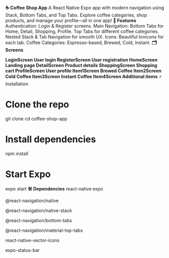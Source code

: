 **☕ Coffee Shop App**
A React Native Expo app with modern navigation using Stack, Bottom Tabs, and Top Tabs. Explore coffee categories, shop products, and manage your profile—all in one app!
**📱 Features**
Authentication: Login & Register screens.
Main Navigation:
Bottom Tabs for Home, Detail, Shopping, Profile.
Top Tabs for different coffee categories.
Nested Stack & Tab Navigation for smooth UX.
Icons: Beautiful Ionicons for each tab.
Coffee Categories: Espresso-based, Brewed, Cold, Instant.
**🗂 Screens**

__LoginScreen	User login
RegisterScreen	User registration
HomeScreen	Landing page
DetailScreen	Product details
ShoppingScreen	Shopping cart
ProfileScreen	User profile
Item1Screen	Brewed Coffee
Item2Screen	Cold Coffee
Item3Screen	Instant Coffee
Item4Screen	Additional items__
⚡ Installation
# Clone the repo
git clone <repository-url>
cd coffee-shop-app

# Install dependencies
npm install
# Start Expo
expo start
**🛠 Dependencies**
react-native
expo

@react-navigation/native

@react-navigation/native-stack

@react-navigation/bottom-tabs

@react-navigation/material-top-tabs

react-native-vector-icons

expo-status-bar
